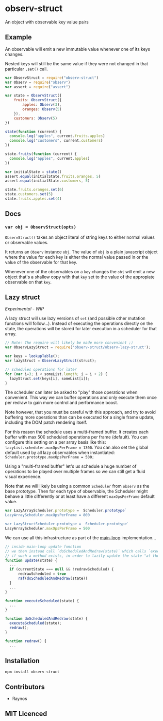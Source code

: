 # observ-struct

<!--
    [![build status][1]][2]
    [![NPM version][3]][4]
    [![Coverage Status][5]][6]
    [![gemnasium Dependency Status][7]][8]
    [![Davis Dependency status][9]][10]
-->

<!-- [![browser support][11]][12] -->

An object with observable key value pairs

## Example

An observable will emit a new immutable value whenever one of
  its keys changes.

Nested keys will still be the same value if they were not changed
  in that particular `.set()` call.

```js
var ObservStruct = require("observ-struct")
var Observ = require("observ")
var assert = require("assert")

var state = ObservStruct({
    fruits: ObservStruct({
        apples: Observ(3),
        oranges: Observ(5)
    }),
    customers: Observ(5)
})

state(function (current) {
  console.log("apples", current.fruits.apples)
  console.log("customers", current.customers)
})

state.fruits(function (current) {
  console.log("apples", current.apples)
})

var initialState = state()
assert.equal(initialState.fruits.oranges, 5)
assert.equal(initialState.customers, 5)

state.fruits.oranges.set(6)
state.customers.set(5)
state.fruits.apples.set(4)
```

## Docs

### `var obj = ObservStruct(opts)`

`ObservStruct()` takes an object literal of string keys to either
  normal values or observable values.

It returns an `Observ` instance `obj`. The value of `obj` is
  a plain javascript object where the value for each key is either
  the normal value passed in or the value of the observable for
  that key.

Whenever one of the observables on a `key` changes the `obj` will
  emit a new object that's a shallow copy with that `key` set to
  the value of the appropiate observable on that `key`.

## Lazy struct

*Experimental - WIP*

A lazy struct will use lazy versions of `set` (and possible other mutation functions will follow...). Instead of executing the operations directly on the state, the operations will be stored for later execution in a scheduler for that array.

```js
// Note: The require will likely be made more convenient ;)
var ObservLazyStruct = require('observ-struct/observ-lazy-struct');

var keys = lookupTable();
var lazyStruct = ObservLazyStruct(struct);

// schedules operations for later
for (var i=3; i < someList.length; i = i + 2) {
  lazyStruct.set(keys[i], someList[i]);
}
```

The scheduler can later be asked to "play" those operations when convenient. This way we can buffer operations and only execute them once per redraw to gain more control and performance boost.

Note however, that you must be careful with this approach, and try to avoid buffering more operations than can be executed for a single frame update, including the DOM patch rendering itself.

For this reason the schedule uses a multi-framed buffer. It creates each buffer with max 500 scheduled operations per frame (default). You can configure this setting on a per array basis like this: `lazyList.scheduler.maxOpsPerFrame = 1300`. You can also set the global default used by all lazy observables when instantiated: `Scheduler.prototype.maxOpsPerFrame = 500;`

Using a "multi-framed buffer" let's us schedule a huge number of operations to be played over multiple frames so we can still get a fluid visual experience.

Note that we will likely be using a common `Scheduler` from `observ` as the base prototype. Then for each type of observable, the Scheduler might behave a little differently or at least have a different `maxOpsPerFrame` default value.

```js
var LazyArrayScheduler.prototype =  Scheduler.prototype`
LazyArrayScheduler.maxOpsPerFrame = 800

var LazyStructScheduler.prototype =  Scheduler.prototype`
LazyArrayScheduler.maxOpsPerFrame = 500
```

We can use all this infrastructure as part of the [main-loop](https://github.com/Raynos/main-loop) implementation...


```js
// inside main-loop update function
// we then instead call `doScheduledAndRedraw(state)` which calls `executeScheduled()` on the state
// if such a method exists, in order to lazily update the state "at the last minute".
function update(state) {
  ...
  if (currentState === null && !redrawScheduled) {
      redrawScheduled = true
      raf(doScheduledAndRedraw(state))
  }
  ...
}

function executeScheduled(state) {
  ...
}

function doScheduledAndRedraw(state) {
  executeScheduled(state);
  redraw();
}

function redraw() {
  ...
```

## Installation

`npm install observ-struct`

## Contributors

 - Raynos

## MIT Licenced

  [1]: https://secure.travis-ci.org/Raynos/observ-struct.png
  [2]: https://travis-ci.org/Raynos/observ-struct
  [3]: https://badge.fury.io/js/observ-struct.png
  [4]: https://badge.fury.io/js/observ-struct
  [5]: https://coveralls.io/repos/Raynos/observ-struct/badge.png
  [6]: https://coveralls.io/r/Raynos/observ-struct
  [7]: https://gemnasium.com/Raynos/observ-struct.png
  [8]: https://gemnasium.com/Raynos/observ-struct
  [9]: https://david-dm.org/Raynos/observ-struct.png
  [10]: https://david-dm.org/Raynos/observ-struct
  [11]: https://ci.testling.com/Raynos/observ-struct.png
  [12]: https://ci.testling.com/Raynos/observ-struct
